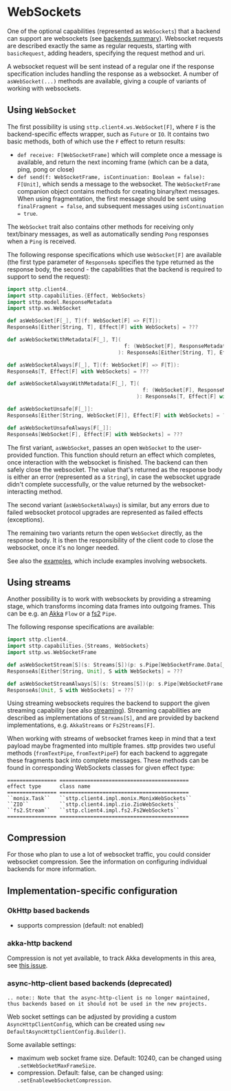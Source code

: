 # WebSockets

One of the optional capabilities (represented as `WebSockets`) that a backend can support are websockets (see [backends summary](backends/summary.md)). Websocket requests are described exactly the same as regular requests, starting with `basicRequest`, adding headers, specifying the request method and uri.

A websocket request will be sent instead of a regular one if the response specification includes handling the response as a websocket. A number of `asWebSocket(...)` methods are available, giving a couple of variants of working with websockets.

## Using `WebSocket`

The first possibility is using `sttp.client4.ws.WebSocket[F]`, where `F` is the backend-specific effects wrapper, such as `Future` or `IO`. It contains two basic methods, both of which use the `F` effect to return results:
 
* `def receive: F[WebSocketFrame]` which will complete once a message is available, and return the next incoming frame (which can be a data, ping, pong or close)
* `def send(f: WebSocketFrame, isContinuation: Boolean = false): F[Unit]`, which sends a message to the websocket. The `WebSocketFrame` companion object contains methods for creating binary/text messages. When using fragmentation, the first message should be sent using `finalFragment = false`, and subsequent messages using `isContinuation = true`.
 
The `WebSocket` trait also contains other methods for receiving only text/binary messages, as well as automatically sending `Pong` responses when a `Ping` is received.

The following response specifications which use `WebSocket[F]` are available (the first type parameter of `ResponseAs` specifies the type returned as the response body, the second - the capabilities that the backend is required to support to send the request):

```scala
import sttp.client4._
import sttp.capabilities.{Effect, WebSockets}
import sttp.model.ResponseMetadata
import sttp.ws.WebSocket

def asWebSocket[F[_], T](f: WebSocket[F] => F[T]):
ResponseAs[Either[String, T], Effect[F] with WebSockets] = ???

def asWebSocketWithMetadata[F[_], T](
                                      f: (WebSocket[F], ResponseMetadata) => F[T]
                                    ): ResponseAs[Either[String, T], Effect[F] with WebSockets] = ???

def asWebSocketAlways[F[_], T](f: WebSocket[F] => F[T]):
ResponseAs[T, Effect[F] with WebSockets] = ???

def asWebSocketAlwaysWithMetadata[F[_], T](
                                            f: (WebSocket[F], ResponseMetadata) => F[T]
                                          ): ResponseAs[T, Effect[F] with WebSockets] = ???

def asWebSocketUnsafe[F[_]]:
ResponseAs[Either[String, WebSocket[F]], Effect[F] with WebSockets] = ???

def asWebSocketUnsafeAlways[F[_]]:
ResponseAs[WebSocket[F], Effect[F] with WebSockets] = ???
```

The first variant, `asWebSocket`, passes an open `WebSocket` to the user-provided function. This function should return an effect which completes, once interaction with the websocket is finished. The backend can then safely close the websocket. The value that's returned as the response body is either an error (represented as a `String`), in case the websocket upgrade didn't complete successfully, or the value returned by the websocket-interacting method. 

The second variant (`asWebSocketAlways`) is similar, but any errors due to failed websocket protocol upgrades are represented as failed effects (exceptions).

The remaining two variants return the open `WebSocket` directly, as the response body. It is then the responsibility of the client code to close the websocket, once it's no longer needed.

See also the [examples](examples.md), which include examples involving websockets.

## Using streams

Another possibility is to work with websockets by providing a streaming stage, which transforms incoming data frames into outgoing frames. This can be e.g. an [Akka](backends/akka.md) `Flow` or a [fs2](backends/fs2.md) `Pipe`.

The following response specifications are available:

```scala
import sttp.client4._
import sttp.capabilities.{Streams, WebSockets}
import sttp.ws.WebSocketFrame

def asWebSocketStream[S](s: Streams[S])(p: s.Pipe[WebSocketFrame.Data[_], WebSocketFrame]):
ResponseAs[Either[String, Unit], S with WebSockets] = ???

def asWebSocketStreamAlways[S](s: Streams[S])(p: s.Pipe[WebSocketFrame.Data[_], WebSocketFrame]):
ResponseAs[Unit, S with WebSockets] = ???
```

Using streaming websockets requires the backend to support the given streaming capability (see also [streaming](requests/streaming.md)). Streaming capabilities are described as implementations of `Streams[S]`, and are provided by backend implementations, e.g. `AkkaStreams` or `Fs2Streams[F]`.

When working with streams of websocket frames keep in mind that a text payload maybe fragmented into multiple frames.
sttp provides two useful methods (`fromTextPipe`, `fromTextPipeF`) for each backend to aggregate these fragments back into complete messages.
These methods can be found in corresponding WebSockets classes for given effect type:

```eval_rst
================ ==========================================
effect type      class name
================ ==========================================
``monix.Task``   ``sttp.client4.impl.monix.MonixWebSockets``   
``ZIO``          ``sttp.client4.impl.zio.ZioWebSockets``
``fs2.Stream``   ``sttp.client4.impl.fs2.Fs2WebSockets``
================ ==========================================
```

## Compression

For those who plan to use a lot of websocket traffic, you could consider websocket compression. See the information on
configuring individual backends for more information.

## Implementation-specific configuration

### OkHttp based backends

* supports compression (default: not enabled)

### akka-http backend

Compression is not yet available, to track Akka developments in this area, see [this issue](https://github.com/akka/akka-http/issues/659).

### async-http-client based backends (deprecated)

```eval_rst
.. note:: Note that the async-http-client is no longer maintained, thus backends based on it should not be used in the new projects.
```

Web socket settings can be adjusted by providing a custom `AsyncHttpClientConfig`, which can be created using
`new DefaultAsyncHttpClientConfig.Builder()`.

Some available settings:

* maximum web socket frame size. Default: 10240, can be changed using `.setWebSocketMaxFrameSize`.
* compression. Default: false, can be changed using: `.setEnablewebSocketCompression`.